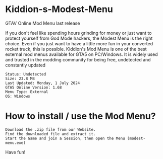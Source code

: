 # Kiddion-s-Modest-Menu
 GTAV Online Mod Menu last release

If you don't feel like spending hours grinding for money or just want to protect yourself from God Mode hackers, the Modest Menu is the right choice. Even if you just want to have a little more fun in your converted rocket truck, this is possible. Kiddion's Mod Menu is one of the best external mod menus available for GTA5 on PC/Windows. It is widely used and trusted in the modding community for being free, undetected and constantly updated


    Status: Undetected
    Size: 23.8 MB
    Last Updated: Monday, 1 July 2024
    GTA5 Online Version: 1.68
    Menu Type: External
    OS: Windows

# How to install / use the Mod Menu?

    Download the .zip file from our Website.
    Find the downloaded file and extract it.
    Start the Game and join a Session, then open the Menu (modest-menu.exe)
Have fun!
